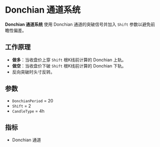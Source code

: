 # Donchian 通道系统

**Donchian 通道系统** 使用 Donchian 通道的突破信号并加入 `Shift` 参数以避免前瞻性偏差。

## 工作原理
- **做多**：当收盘价上穿 `Shift` 根K线前计算的 Donchian 上轨。
- **做空**：当收盘价下破 `Shift` 根K线前计算的 Donchian 下轨。
- 反向突破时头寸反转。

## 参数
- `DonchianPeriod` = 20
- `Shift` = 2
- `CandleType` = 4h

## 指标
- Donchian 通道
